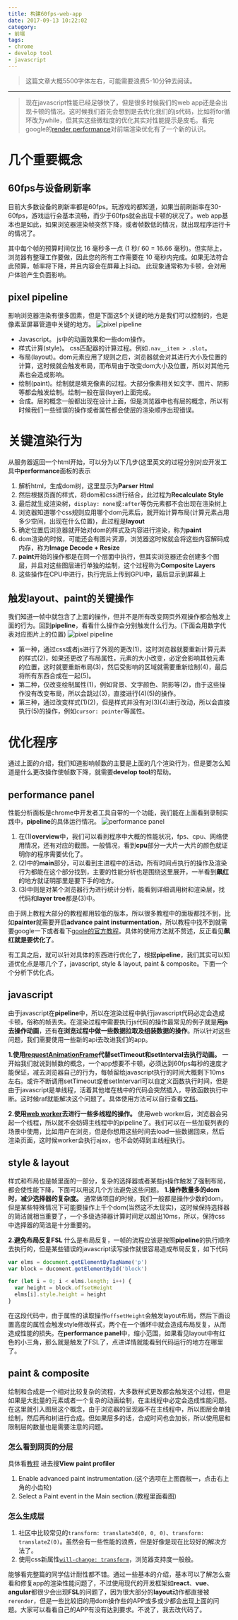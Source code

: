 ```yaml
---
title: 构建60fps-web-app
date: 2017-09-13 10:22:02
category:
- 前端
tags:
- chrome
- develop tool
- javascript
---
```


> 这篇文章大概5500字体左右，可能需要浪费5-10分钟去阅读。

----

> 现在javascript性能已经足够快了，但是很多时候我们的web app还是会出现卡顿的情况。这时候我们首先会想到是去优化我们的js代码，比如将for循环改为while，但其实这些微粒度的优化其实对性能提示是皮毛。看完google的[render performance](https://developers.google.com/web/fundamentals/performance/rendering/)对前端渲染优化有了一个新的认识。

# 几个重要概念
## 60fps与设备刷新率
目前大多数设备的刷新率都是60fps。玩游戏的都知道，如果当前刷新率在30-60fps，游戏运行会基本流畅，而少于60fps就会出现卡顿的状况了。web app基本也是如此，如果浏览器渲染帧突然下降，或者帧数低的情况，就出现程序运行卡的情况了。

其中每个帧的预算时间仅比 16 毫秒多一点 (1 秒/ 60 = 16.66 毫秒)。但实际上，浏览器有整理工作要做，因此您的所有工作需要在 10 毫秒内完成。如果无法符合此预算，帧率将下降，并且内容会在屏幕上抖动。 此现象通常称为卡顿，会对用户体验产生负面影响。

<!-- more -->

## pixel pipeline
影响浏览器渲染有很多因素，但是下面这5个关键的地方是我们可以控制的，也是像素至屏幕管道中关键的地方。
![pixel pipeline](	http://kiit-1253813979.cosgz.myqcloud.com/%25E6%259E%2584%25E5%25BB%25BA60fps-web-app/pixel-pipline.jpg)
* Javascript。 js中的动画效果和一些dom操作。
* 样式计算(style)。 css匹配器的计算过程。例如`.nav__item > .slot`。
* 布局(layout)。dom元素应用了规则之后，浏览器就会对其进行大小及位置的计算，这时候就会触发布局，而布局由于改变dom大小及位置，所以对其他元素也会造成影响。
* 绘制(paint)。绘制就是填充像素的过程。大部分像素相关如文字、图片、阴影等都会触发绘制。绘制一般在层(layer)上面完成。
* 合成。层的概念一般都出现在设计上面，但是浏览器中也有层的概念，所以有时候我们一些错误的操作或者属性都会使层的渲染顺序出现错误。

# 关键渲染行为
从服务器返回一个html开始，可以分为以下几步(这里英文的过程分别对应开发工具中**performance**面板的表示
1. 解析html，生成dom树，这里显示为**Parser Html**
2. 然后根据页面的样式，将dom和css进行结合，此过程为**Recalculate Style**
3. 最后就生成渲染树，`display: none`或`:after`等伪元素都不会出现在渲染树上
4. 浏览器知道哪个css规则应用哪个dom元素后，就开始计算布局(计算元素占用多少空间，出现在什么位置)，此过程是**layout**
5. 确定位置后浏览器就开始对dom的样式及内容进行渲染，称为**paint**
6. dom渲染的时候，可能还会有图片资源，浏览器这时候就会将这些内容解码成内存，称为**Image Decode + Resize**
7. **paint**开始的操作都是在同一个层面中执行，但其实浏览器还会创建多个图层，并且对这些图层进行单独的绘制，这个过程称为**Composite Layers**
7. 这些操作在CPU中进行，执行完后上传到GPU中，最后显示到屏幕上

## 触发layout、paint的关键操作
我们知道一帧中就包含了上面的操作，但并不是所有改变网页外观操作都会触发上面的行为。回到**pipeline**，看看什么操作会分别触发什么行为。(下面会用数字代表对应图片上的位置)
![pixel pipeline](	http://kiit-1253813979.cosgz.myqcloud.com/%25E6%259E%2584%25E5%25BB%25BA60fps-web-app/pixel-pipline.jpg)
* 第一种，通过css或者js进行了外观的更改(1)，这时浏览器就要重新计算元素的样式(2)，如果还更改了布局属性，元素的大小改变，必定会影响其他元素的位置，这时就要重新布局(3)，然后受影响的区域就需要重新绘制(4)，最后将所有东西合成在一起(5)。
* 第二种，仅改变绘制属性(1)，例如背景、文字颜色、阴影等(2)，由于这些操作没有改变布局，所以会跳过(3)，直接进行(4)(5)的操作。
* 第三种，通过改变样式(1)(2)，但是样式并没有对(3)(4)进行改动，所以会直接执行(5)的操作，例如`cursor: pointer`等属性。

# 优化程序
通过上面的介绍，我们知道影响帧数的主要是上面的几个渲染行为，但是要怎么知道是什么更改操作使帧数下降，就需要**develop tool**的帮助。

## performance panel
性能分析面板是chrome中开发者工具自带的一个功能，我们能在上面看到录制实践中，**pipeline**的具体运行情况。
![performance panel](http://kiit-1253813979.cosgz.myqcloud.com/%25E6%259E%2584%25E5%25BB%25BA60fps-web-app/performance.jpg)
1. 在(1)**overview**中，我们可以看到程序中大概的性能状况，fps、cpu、网络使用情况，还有对应的截图。一般情况，看到**cpu**部分一大片一大片的颜色就证明你的程序需要优化了。
2. (2)中的**main**部分，可以看到主进程中的活动，所有时间点执行的操作及渲染行为都能在这个部分找到，主要的性能分析也是围绕这里展开，一半看到**飙红**的地方就证明那里是要下手的地方。
3. (3)中则是对某个浏览器行为进行统计分析，能看到详细调用树和渲染层，找代码和**layer tree**都是(3)中。

由于网上教程大部分的教程都用较低的版本，所以很多教程中的面板都找不到，比如**painter**就需要开启**advance paint insturmentation**，所以教程中找不到就需要google一下或者看下[goole的官方教程](https://developers.google.com/web/tools/chrome-devtools/evaluate-performance/)。具体的使用方法就不赘述，反正看见**飙红就是要优化了**。

有工具之后，就可以针对具体的东西进行优化了，根据**pipeline**，我们其实可以知道优化点是哪几个了，javascript, style & layout, paint & composite。下面一个个分析下优化点。

## javascript
由于javascript在**pipeline**中，所以在渲染过程中执行javascript代码必定会造成卡顿，俗称的帧丢失。在渲染过程中需要执行js代码的操作最常见的例子就是**用js去操作动画**，还有**在浏览过程中做一些数据拉取及组装数据的操作**。所以针对这些问题，我们需要使用一些新的api去改进我们的app。

**1.使用[requestAnimationFrame](https://developer.mozilla.org/en-US/docs/Web/API/window/requestAnimationFrame)代替setTimeout和setInterval去执行动画。**
一开始我们就说到帧数的概念，一个app想要不卡顿，必须达到60fps每秒的速度才能保证，减去浏览器自己的行为，每帧留给javascript执行的时间大概剩下10ms左右。或许不断调用setTimeout或者setIntervarl可以自定义函数执行时间，但是由于javascript是单线程，活着其他堆在栈中的代码会突然插入，导致函数执行中断。这时候raf就能解决这个问题了。具体使用方法可以自行查看[文档](https://developer.mozilla.org/en-US/docs/Web/API/window/requestAnimationFrame)。

**2.使用[web worker](https://developer.mozilla.org/en-US/docs/Web/API/Worker)去进行一些多线程的操作。**
使用web worker后，浏览器会另起一个线程，所以就不会妨碍主线程中的pipeline了。我们可以在一些加载列表的场景中使用，比如用户在浏览，但是你想用这些时间去load一些数据回来，然后渲染页面，这时候worker会执行ajax，也不会妨碍到主线程执行。

## style & layout
样式和布局也是帧里面的一部分，复杂的选择器或者某些js操作触发了强制布局，都会使性能下降，下面可以用这几个方法避免这些问题。
**1.操作数量多的dom时，减少选择器的复杂度。**
通常做项目的时候，我们一般都是操作少数的dom，但是某些特殊情况下可能要操作上千个dom(当然这不太现实)，这时候保持选择器的简洁就相当重要了，一个多级选择器计算时间足以超出10ms，所以，保持css中选择器的简洁是十分重要的。

**2.避免布局反复FSL**
什么是布局反复，一帧的流程应该是按照**pipeline**的执行顺序去执行的，但是某些错误的javascript读写操作就很容易造成布局反复，如下代码
```javascript
var elms = document.getElementByTagName('p')
var block = ducoment.getElementById('block')

for (let i = 0; i < elms.length; i++) {
  var height = block.offsetHeight
  elms[i].style.height = height
}
```
在这段代码中，由于属性的读取操作`offsetHeight`会触发layout布局，然后下面设置高度的属性会触发style修改样式，两个在一个循环中就会造成布局反复，从而造成性能的损失。在**performance panel**中，缩小范围，如果看见layout中有红色的小三角，那么就是触发了FSL了，点进详情就能看到代码运行的地方在哪里了。

## paint & composite
绘制和合成是一个相对比较复杂的流程，大多数样式更改都会触发这个过程，但是如果是大批量的元素或者一个复杂的动画绘制，在主线程中必定会造成性能问题。在这里就引入图层这个概念，由于浏览器的呈现器不在主线程中，所以图层会单独绘制，然后再和树进行合成。但如果层多的话，合成时间也会加长，所以使用层和限制层的数量也是需要注意的问题。

### 怎么看到网页的分层
具体看[教程](https://developers.google.com/web/tools/chrome-devtools/evaluate-performance/reference#paint-profiler)
进去搜**View paint profiler**
1. Enable advanced paint instrumentation.(这个选项在上图面板一，点击右上角的小齿轮)
2. Select a Paint event in the Main section.(教程里面看图)

### 怎么生成层
1. 社区中比较常见的`transform: translate3d(0, 0, 0)`、`transform: translateZ(0)`。虽然会有一些性能的浪费，但是好像是现在比较好的解决方法了。
2. 使用css新属性[`will-change: transform`](https://developer.mozilla.org/en-US/docs/Web/CSS/will-change)，浏览器支持度一般般。

能够看完整篇的同学估计耐性都不错。通过一些基本的介绍，基本可以了解怎么查看和修复app的渲染性能问题了，不过使用现代的开发框架如**react**、**vue**、**angular**都很少会出现**FSL**的问题了，因为很大部分的**layout**动作都直接被`rerender`，但是一些比较旧的用dom操作些的APP或多或少都会出现上面的问题。大家可以看看自己的APP有没有达到要求。不说了，我去改代码了。